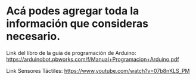 # Acá podes agregar toda la información que consideras necesario.


Link del libro de la guía de programación de Arduino: https://arduinobot.pbworks.com/f/Manual+Programacion+Arduino.pdf


Link Sensores Táctiles: https://www.youtube.com/watch?v=07b8nKLS_PM




